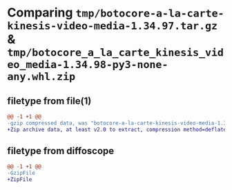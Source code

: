 # Comparing `tmp/botocore-a-la-carte-kinesis-video-media-1.34.97.tar.gz` & `tmp/botocore_a_la_carte_kinesis_video_media-1.34.98-py3-none-any.whl.zip`

## filetype from file(1)

```diff
@@ -1 +1 @@
-gzip compressed data, was "botocore-a-la-carte-kinesis-video-media-1.34.97.tar", last modified: Fri May  3 01:04:45 2024, max compression
+Zip archive data, at least v2.0 to extract, compression method=deflate
```

## filetype from diffoscope

```diff
@@ -1 +1 @@
-GzipFile
+ZipFile
```

